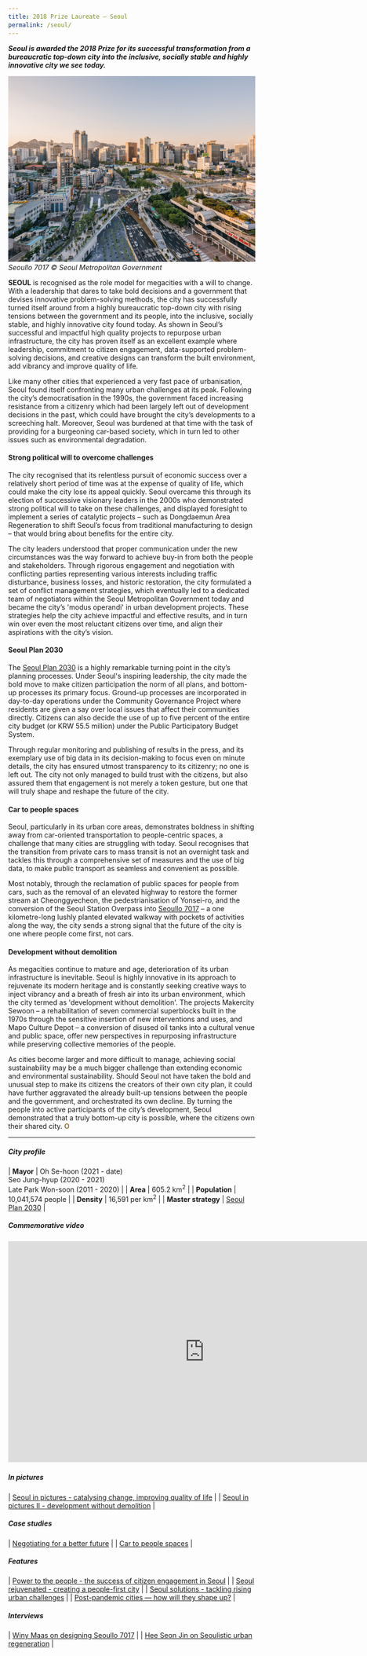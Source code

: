 ```yaml
---
title: 2018 Prize Laureate — Seoul
permalink: /seoul/
---
```


***Seoul is awarded the 2018 Prize for its successful transformation from a bureaucratic top-down city into the inclusive, socially stable and highly innovative city we see today.*** 

![Seoul](/images/laureates/seoul.jpg)*Seoullo 7017 © Seoul Metropolitan Government*

**SEOUL** is recognised as the role model for megacities with a will to change. With a leadership that dares to take bold decisions and a government that devises innovative problem-solving methods, the city has successfully turned itself around from a highly bureaucratic top-down city with rising tensions between the government and its people, into the inclusive, socially stable, and highly innovative city found today. As shown in Seoul’s successful and impactful high quality projects to repurpose urban infrastructure, the city has proven itself as an excellent example where leadership, commitment to citizen engagement, data-supported problem-solving decisions, and creative designs can transform the built environment, add vibrancy and improve quality of life.  
  
Like many other cities that experienced a very fast pace of urbanisation, Seoul found itself confronting many urban challenges at its peak. Following the city’s democratisation in the 1990s, the government faced increasing resistance from a citizenry which had been largely left out of development decisions in the past, which could have brought the city’s developments to a screeching halt. Moreover, Seoul was burdened at that time with the task of providing for a burgeoning car-based society, which in turn led to other issues such as environmental degradation.  
  
#### **Strong political will to overcome challenges**
  
The city recognised that its relentless pursuit of economic success over a relatively short period of time was at the expense of quality of life, which could make the city lose its appeal quickly. Seoul overcame this through its election of successive visionary leaders in the 2000s who demonstrated strong political will to take on these challenges, and displayed foresight to implement a series of catalytic projects – such as Dongdaemun Area Regeneration to shift Seoul’s focus from traditional manufacturing to design – that would bring about benefits for the entire city. 

The city leaders understood that proper communication under the new circumstances was the way forward to achieve buy-in from both the people and stakeholders. Through rigorous engagement and negotiation with conflicting parties representing various interests including traffic disturbance, business losses, and historic restoration, the city formulated a set of conflict management strategies, which eventually led to a dedicated team of negotiators within the Seoul Metropolitan Government today and became the city’s 'modus operandi' in urban development projects. These strategies help the city achieve impactful and effective results, and in turn win over even the most reluctant citizens over time, and align their aspirations with the city’s vision.  

#### **Seoul Plan 2030**

The [Seoul Plan 2030](http://english.seoul.go.kr/policy/urban-planning/urban-planning/1-2030-seoul-basic-urban-plan/) is a highly remarkable turning point in the city’s planning processes. Under Seoul's inspiring leadership, the city made the bold move to make citizen participation the norm of all plans, and bottom-up processes its primary focus. Ground-up processes are incorporated in day-to-day operations under the Community Governance Project where residents are given a say over local issues that affect their communities directly. Citizens can also decide the use of up to five percent of the entire city budget (or KRW 55.5 million) under the Public Participatory Budget System. 

Through regular monitoring and publishing of results in the press, and its exemplary use of big data in its decision-making to focus even on minute details, the city has ensured utmost transparency to its citizenry; no one is left out. The city not only managed to build trust with the citizens, but also assured them that engagement is not merely a token gesture, but one that will truly shape and reshape the future of the city.  
  
#### **Car to people spaces**

Seoul, particularly in its urban core areas, demonstrates boldness in shifting away from car-oriented transportation to people-centric spaces, a challenge that many cities are struggling with today. Seoul recognises that the transition from private cars to mass transit is not an overnight task and tackles this through a comprehensive set of measures and the use of big data, to make public transport as seamless and convenient as possible. 

Most notably, through the reclamation of public spaces for people from cars, such as the removal of an elevated highway to restore the former stream at Cheonggyecheon, the pedestrianisation of Yonsei-ro, and the conversion of the Seoul Station Overpass into [Seoullo 7017](http://seoullo7017.co.kr/SSF/GLO/ENG/M000.do) – a one kilometre-long lushly planted elevated walkway with pockets of activities along the way, the city sends a strong signal that the future of the city is one where people come first, not cars.  

#### **Development without demolition**

As megacities continue to mature and age, deterioration of its urban infrastructure is inevitable. Seoul is highly innovative in its approach to rejuvenate its modern heritage and is constantly seeking creative ways to inject vibrancy and a breath of fresh air into its urban environment, which the city termed as 'development without demolition'. The projects Makercity Sewoon – a rehabilitation of seven commercial superblocks built in the 1970s through the sensitive insertion of new interventions and uses, and Mapo Culture Depot – a conversion of disused oil tanks into a cultural venue and public space, offer new perspectives in repurposing infrastructure while preserving collective memories of the people.  
  
As cities become larger and more difficult to manage, achieving social sustainability may be a much bigger challenge than extending economic and environmental sustainability. Should Seoul not have taken the bold and unusual step to make its citizens the creators of their own city plan, it could have further aggravated the already built-up tensions between the people and the government, and orchestrated its own decline. By turning the people into active participants of the city’s development, Seoul demonstrated that a truly bottom-up city is possible, where the citizens own their shared city. **<font color="#967942">O</font>** 

---

##### **City profile**

| **Mayor** | Oh Se-hoon (2021 - date) <br> Seo Jung-hyup (2020 - 2021) <br> Late Park Won-soon (2011 - 2020) |
| **Area** | 605.2 km<sup>2</sup> |
| **Population** | 10,041,574 people | 
| **Density** | 16,591 per km<sup>2</sup> |
| **Master strategy** | [Seoul Plan 2030](http://english.seoul.go.kr/policy/urban-planning/urban-planning/1-2030-seoul-basic-urban-plan/) |

##### **Commemorative video**

<div class="bp-youtube">

<iframe width="800" height="450" src="https://www.youtube.com/embed/lpvnAsDj2dA" title="YouTube video player" frameborder="0" allow="accelerometer; autoplay; clipboard-write; encrypted-media; gyroscope; picture-in-picture" allowfullscreen></iframe>

</div>

##### **In pictures** 

| [Seoul in pictures - catalysing change, improving quality of life](/resources/in-pictures/seoul/) |
| [Seoul in pictures II - development without demolition](/resources/in-pictures/seoul2/) |

##### **Case studies** 

| [Negotiating for a better future](/resources/case-studies/citizen-engagement/) |
| [Car to people spaces](/resources/case-studies/car-to-people-spaces/) |

##### **Features** 

| [Power to the people - the success of citizen engagement in Seoul](/resources/features/power-to-people/) |
| [Seoul rejuvenated - creating a people-first city](/resources/features/seoul-rejuvenated/) |
| [Seoul solutions - tackling rising urban challenges](/resources/features/seoul-solutions/) |
| [Post-pandemic cities — how will they shape up?](/resources/features/post-pandemic-cities/) |

##### **Interviews** 

| [Winy Maas on designing Seoullo 7017](/resources/interviews/designing-seoullo-7017/) |
| [Hee Seon Jin on Seoulistic urban regeneration](/resources/interviews/seoulistic-urban-regeneration/) |
